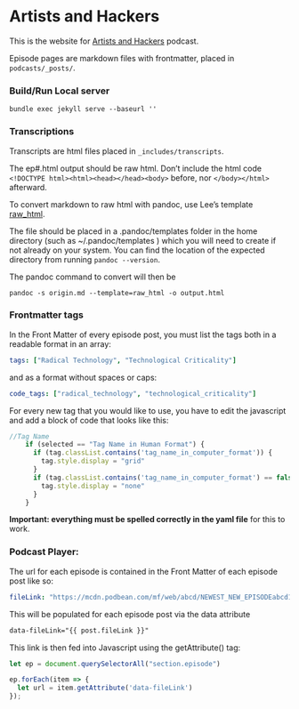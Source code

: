 # Artists and Hackers

This is the website for [Artists and Hackers](http://artistsandhackers.org) podcast.

Episode pages are markdown files with frontmatter, placed in ```podcasts/_posts/```. 

### Build/Run Local server

```
bundle exec jekyll serve --baseurl ''
```

### Transcriptions 

Transcripts are html files placed in ```_includes/transcripts```.

The ep#.html output should be raw html. Don’t include the html code ```<!DOCTYPE html><html><head></head><body>``` before, nor ```</body></html>``` afterward.

To convert markdown to raw html with pandoc, use Lee’s template [raw_html](https://github.com/lee2sman/dotfiles/blob/linux/.pandoc/templates/raw_html.html).

The file should be placed in a .pandoc/templates folder in the home directory (such as ~/.pandoc/templates ) which you will need to create if not already on  your system. You can find the location of the expected directory from running ```pandoc --version```.

The pandoc command to convert will then be


```
pandoc -s origin.md --template=raw_html -o output.html
```

### Frontmatter tags

In the Front Matter of every episode post, you must list the tags both in a readable format in an array:

```yaml
tags: ["Radical Technology", "Technological Criticality"]
```

and as a format without spaces or caps:

```yaml
code_tags: ["radical_technology", "technological_criticality"]
```

For every new tag that you would like to use, you have to edit the javascript and add a block of code that looks like this:

```js
//Tag Name
    if (selected == "Tag Name in Human Format") {
      if (tag.classList.contains('tag_name_in_computer_format')) {
        tag.style.display = "grid"
      }
      if (tag.classList.contains('tag_name_in_computer_format') == false) {
        tag.style.display = "none"
      }
    }
```

**Important: everything must be spelled correctly in the yaml file** for this to work.

### Podcast Player:

The url for each episode is contained in the Front Matter of each episode post like so:

```yaml
fileLink: "https://mcdn.podbean.com/mf/web/abcd/NEWEST_NEW_EPISODEabcd1234.mp3"
```

This will be populated for each episode post via the data attribute

```html
data-fileLink="{{ post.fileLink }}"
```

This link is then fed into Javascript using the getAttribute() tag:

```js
let ep = document.querySelectorAll("section.episode")

ep.forEach(item => {
  let url = item.getAttribute('data-fileLink')
});
```

